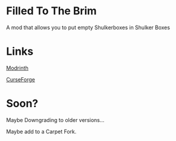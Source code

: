 # Filled To The Brim

A mod that allows you to put empty Shulkerboxes in Shulker Boxes

# Links
[Modrinth](https://modrinth.com/mod/filledtothebrim)

[CurseForge](https://www.curseforge.com/minecraft/mc-mods/filled-to-the-brim)

# Soon?

Maybe Downgrading to older versions...

Maybe add to a Carpet Fork.


